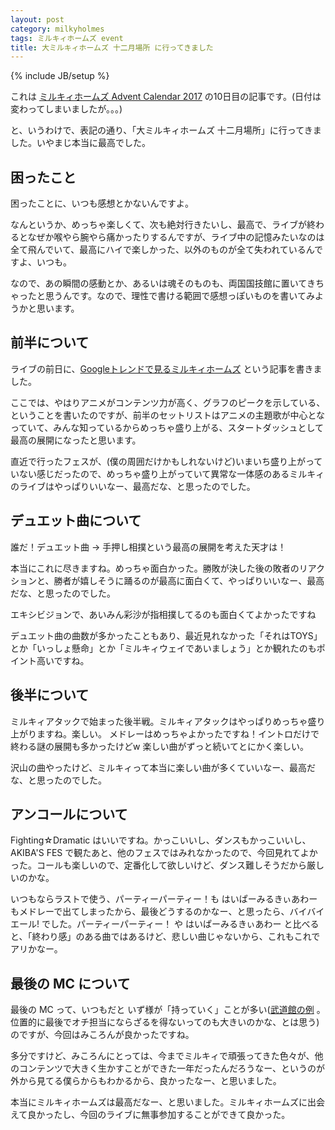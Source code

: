 ```yaml
---
layout: post
category: milkyholmes
tags: ミルキィホームズ event
title: 大ミルキィホームズ 十二月場所 に行ってきました
---
```

{% include JB/setup %}

これは [ミルキィホームズ Advent Calendar 2017](https://adventar.org/calendars/2411) の10日目の記事です。(日付は変わってしまいましたが。。。)

と、いうわけで、表記の通り、「大ミルキィホームズ 十二月場所」に行ってきました。いやまじ本当に最高でした。

## 困ったこと

困ったことに、いつも感想とかないんですよ。

なんというか、めっちゃ楽しくて、次も絶対行きたいし、最高で、ライブが終わるとなぜか喉やら腕やら痛かったりするんですが、ライブ中の記憶みたいなのは全て飛んでいて、最高にハイで楽しかった、以外のものが全て失われているんですよ、いつも。

なので、あの瞬間の感動とか、あるいは魂そのものも、両国国技館に置いてきちゃったと思うんです。なので、理性で書ける範囲で感想っぽいものを書いてみようかと思います。

## 前半について

ライブの前日に、[Googleトレンドで見るミルキィホームズ](http://tsucchi.github.io/milkyholmes/2017/12/08/milkyholmes-in-google-trend) という記事を書きました。

ここでは、やはりアニメがコンテンツ力が高く、グラフのピークを示している、ということを書いたのですが、前半のセットリストはアニメの主題歌が中心となっていて、みんな知っているからめっちゃ盛り上がる、スタートダッシュとして最高の展開になったと思います。

直近で行ったフェスが、(僕の周囲だけかもしれないけど)いまいち盛り上がっていない感じだったので、めっちゃ盛り上がっていて異常な一体感のあるミルキィのライブはやっぱりいいなー、最高だな、と思ったのでした。

## デュエット曲について

誰だ！デュエット曲 → 手押し相撲という最高の展開を考えた天才は！

本当にこれに尽きますね。めっちゃ面白かった。勝敗が決した後の敗者のリアクションと、勝者が嬉しそうに踊るのが最高に面白くて、やっぱりいいなー、最高だな、と思ったのでした。

エキシビジョンで、あいみん彩沙が指相撲してるのも面白くてよかったですね

デュエット曲の曲数が多かったこともあり、最近見れなかった「それはTOYS」とか「いっしょ懸命」とか「ミルキィウェイであいましょう」とか観れたのもポイント高いですね。

## 後半について

ミルキィアタックで始まった後半戦。ミルキィアタックはやっぱりめっちゃ盛り上がりますね。楽しい。
メドレーはめっちゃよかったですね！イントロだけで終わる謎の展開も多かったけどw 楽しい曲がずっと続いてとにかく楽しい。

沢山の曲やったけど、ミルキィって本当に楽しい曲が多くていいなー、最高だな、と思ったのでした。

## アンコールについて

Fighting☆Dramatic はいいですね。かっこいいし、ダンスもかっこいいし、AKIBA'S FES で観たあと、他のフェスではみれなかったので、今回見れてよかった。コールも楽しいので、定番化して欲しいけど、ダンス難しそうだから厳しいのかな。

いつもならラストで使う、パーティーパーティー！も はいぱーみるきぃあわー もメドレーで出てしまったから、最後どうするのかなー、と思ったら、バイバイエール! でした。パーティーパーティー！ や はいぱーみるきぃあわー と比べると、「終わり感」のある曲ではあるけど、悲しい曲じゃないから、これもこれでアリかなー。

## 最後の MC について

最後の MC って、いつもだと いず様が「持っていく」ことが多い([武道館の例](http://tsucchi.github.io/milkyholms/2012/12/14/izsm) 。位置的に最後でオチ担当にならざるを得ないってのも大きいのかな、とは思う)のですが、今回はみころんが良かったですね。

多分ですけど、みころんにとっては、今までミルキィで頑張ってきた色々が、他のコンテンツで大きく生かすことができた一年だったんだろうなー、というのが外から見てる僕らからもわかるから、良かったなー、と思いました。

本当にミルキィホームズは最高だなー、と思いました。ミルキィホームズに出会えて良かったし、今回のライブに無事参加することができて良かった。
